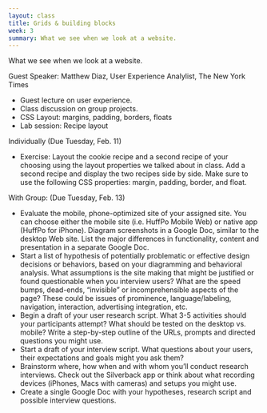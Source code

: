 ```yaml
---
layout: class
title: Grids & building blocks
week: 3
summary: What we see when we look at a website.
---
```


What we see when we look at a website.

Guest Speaker: Matthew Diaz, User Experience Analylist, The New York Times

* Guest lecture on user experience.
* Class discussion on group projects.
* CSS Layout: margins, padding, borders, floats
* Lab session: Recipe layout

Individually (Due Tuesday, Feb. 11)

* Exercise: Layout the cookie recipe and a second recipe of your choosing using the layout properties we talked about in class. Add a second recipe and display the two recipes side by side. Make sure to use the following CSS properties: margin, padding, border, and float.

With Group: (Due Tuesday, Feb. 13)

* Evaluate the mobile, phone-optimized site of your assigned site. You can choose either the mobile site (i.e. HuffPo Mobile Web) or native app (HuffPo for iPhone). Diagram screenshots in a Google Doc, similar to the desktop Web site. List the major differences in functionality, content and presentation in a separate Google Doc.
* Start a list of hypothesis of potentially problematic or effective design decisions or behaviors, based on your diagramming and behavioral analysis. What assumptions is the site making that might be justified or found questionable when you interview users? What are the speed bumps, dead-ends, “invisible” or incomprehensible aspects of the page? These could be issues of prominence, language/labeling, navigation, interaction, advertising integration, etc.
* Begin a draft of your user research script. What 3-5 activities should your participants attempt? What should be tested on the desktop vs. mobile? Write a step-by-step outline of the URLs, prompts and directed questions you might use.
* Start a draft of your interview script. What questions about your users, their expectations and goals might you ask them?
* Brainstorm where, how when and with whom you’ll conduct research interviews. Check out the Silverback app or think about what recording devices (iPhones, Macs with cameras) and setups you might use.
* Create a single Google Doc with your hypotheses, research script and possible interview questions.
